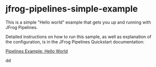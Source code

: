 # jfrog-pipelines-simple-example  

This is a simple "Hello world" example that gets you up and running with JFrog Pipelines.

Detailed instructions on how to run this sample, as well as explanation of the configuration, is in the JFrog Pipelines Quickstart documentation:

[Pipelines Example: Hello World](https://www.jfrog.com/confluence/display/JFROG/Pipeline+Example%3A+Hello+World)

dd
